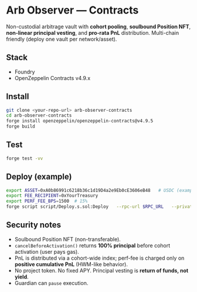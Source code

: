 # Arb Observer — Contracts

Non-custodial arbitrage vault with **cohort pooling**, **soulbound Position NFT**, **non-linear principal vesting**, and **pro‑rata PnL** distribution. Multi-chain friendly (deploy one vault per network/asset).

## Stack
- Foundry
- OpenZeppelin Contracts v4.9.x

## Install
```bash
git clone <your-repo-url> arb-observer-contracts
cd arb-observer-contracts
forge install openzeppelin/openzeppelin-contracts@v4.9.5
forge build
```

## Test
```bash
forge test -vv
```

## Deploy (example)
```bash
export ASSET=0xA0b86991c6218b36c1d19D4a2e9Eb0cE3606eB48   # USDC (example)
export FEE_RECIPIENT=0xYourTreasury
export PERF_FEE_BPS=1500  # 15%
forge script script/Deploy.s.sol:Deploy   --rpc-url $RPC_URL   --private-key $PK   --broadcast -vv
```

## Security notes
- Soulbound Position NFT (non-transferable).
- `cancelBeforeActivation()` returns **100% principal** before cohort activation (user pays gas).
- PnL is distributed via a cohort-wide index; perf-fee is charged only on **positive cumulative PnL** (HWM-like behavior).
- No project token. No fixed APY. Principal vesting is **return of funds, not yield**.
- Guardian can `pause` execution.
